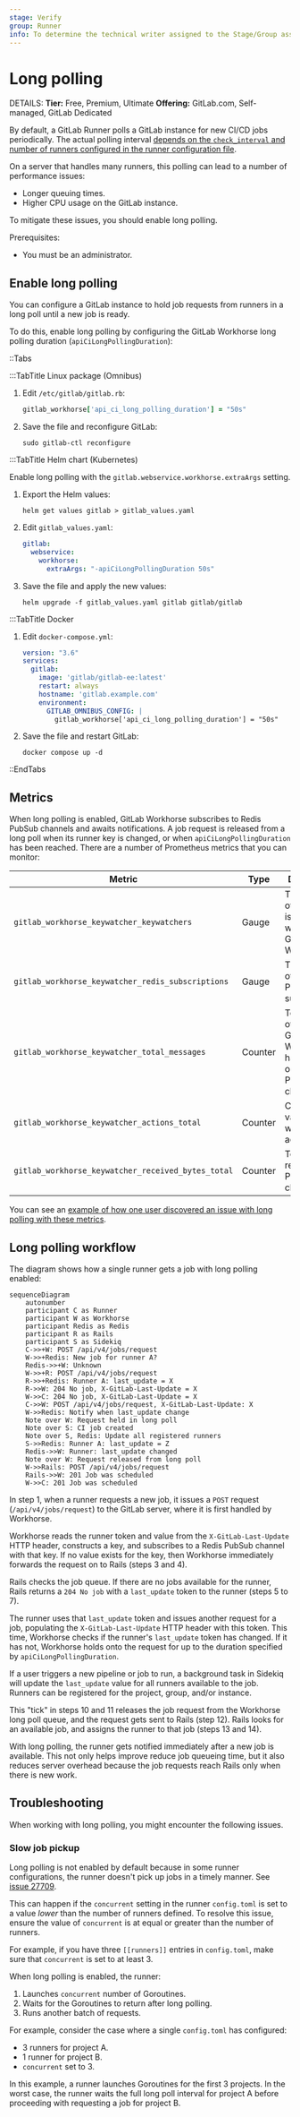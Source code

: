 ```yaml
---
stage: Verify
group: Runner
info: To determine the technical writer assigned to the Stage/Group associated with this page, see https://handbook.gitlab.com/handbook/product/ux/technical-writing/#assignments
---
```


# Long polling

DETAILS:
**Tier:** Free, Premium, Ultimate
**Offering:** GitLab.com, Self-managed, GitLab Dedicated

By default, a GitLab Runner polls a GitLab instance for new CI/CD
jobs periodically. The actual polling interval [depends on the `check_interval` and number of runners configured in the runner configuration file](https://docs.gitlab.com/runner/configuration/advanced-configuration.html#how-check_interval-works).

On a server that handles many runners, this polling can lead to a number of performance issues:

- Longer queuing times.
- Higher CPU usage on the GitLab instance.

To mitigate these issues, you should enable long polling.

Prerequisites:

- You must be an administrator.

## Enable long polling

You can configure a GitLab instance to hold job requests from runners in a long
poll until a new job is ready.

To do this, enable long polling by configuring the GitLab Workhorse long
polling duration (`apiCiLongPollingDuration`):

::Tabs

:::TabTitle Linux package (Omnibus)

1. Edit `/etc/gitlab/gitlab.rb`:

   ```ruby
   gitlab_workhorse['api_ci_long_polling_duration'] = "50s"
   ```

1. Save the file and reconfigure GitLab:

   ```shell
   sudo gitlab-ctl reconfigure
   ```

:::TabTitle Helm chart (Kubernetes)

Enable long polling with the `gitlab.webservice.workhorse.extraArgs` setting.

1. Export the Helm values:

   ```shell
   helm get values gitlab > gitlab_values.yaml
   ```

1. Edit `gitlab_values.yaml`:

   ```yaml
   gitlab:
     webservice:
       workhorse:
         extraArgs: "-apiCiLongPollingDuration 50s"
   ```

1. Save the file and apply the new values:

   ```shell
   helm upgrade -f gitlab_values.yaml gitlab gitlab/gitlab
   ```

:::TabTitle Docker

1. Edit `docker-compose.yml`:

   ```yaml
   version: "3.6"
   services:
     gitlab:
       image: 'gitlab/gitlab-ee:latest'
       restart: always
       hostname: 'gitlab.example.com'
       environment:
         GITLAB_OMNIBUS_CONFIG: |
           gitlab_workhorse['api_ci_long_polling_duration'] = "50s"
   ```

1. Save the file and restart GitLab:

   ```shell
   docker compose up -d
   ```

::EndTabs

## Metrics

When long polling is enabled, GitLab Workhorse subscribes to Redis
PubSub channels and awaits notifications. A job request is released
from a long poll when its runner key is changed, or when
`apiCiLongPollingDuration` has been reached. There are a number of
Prometheus metrics that you can monitor:

| Metric | Type | Description | Labels |
| -----  | ---- | ----------- | ------ |
| `gitlab_workhorse_keywatcher_keywatchers` | Gauge | The number of keys that is being watched by GitLab Workhorse | |
| `gitlab_workhorse_keywatcher_redis_subscriptions` | Gauge | The number of Redis PubSub subscriptions | |
| `gitlab_workhorse_keywatcher_total_messages` | Counter | Total number of messages GitLab Workhorse has received on the PubSub channels | |
| `gitlab_workhorse_keywatcher_actions_total` | Counter | Counts of various key watcher actions | `action` |
| `gitlab_workhorse_keywatcher_received_bytes_total` | Counter | Total bytes received on PubSub channels | |

You can see an [example of how one user discovered an issue with long polling with these metrics](https://gitlab.com/gitlab-org/omnibus-gitlab/-/issues/8329).

## Long polling workflow

The diagram shows how a single runner gets a job with long polling enabled:

```mermaid
sequenceDiagram
    autonumber
    participant C as Runner
    participant W as Workhorse
    participant Redis as Redis
    participant R as Rails
    participant S as Sidekiq
    C->>+W: POST /api/v4/jobs/request
    W->>+Redis: New job for runner A?
    Redis->>+W: Unknown
    W->>+R: POST /api/v4/jobs/request
    R->>+Redis: Runner A: last_update = X
    R->>W: 204 No job, X-GitLab-Last-Update = X
    W->>C: 204 No job, X-GitLab-Last-Update = X
    C->>W: POST /api/v4/jobs/request, X-GitLab-Last-Update: X
    W->>Redis: Notify when last_update change
    Note over W: Request held in long poll
    Note over S: CI job created
    Note over S, Redis: Update all registered runners
    S->>Redis: Runner A: last_update = Z
    Redis->>W: Runner: last_update changed
    Note over W: Request released from long poll
    W->>Rails: POST /api/v4/jobs/request
    Rails->>W: 201 Job was scheduled
    W->>C: 201 Job was scheduled
```

In step 1, when a runner requests a new job, it issues a `POST` request
(`/api/v4/jobs/request`) to the GitLab server, where it is first handled
by Workhorse.

Workhorse reads the runner token and value from the
`X-GitLab-Last-Update` HTTP header, constructs a key, and subscribes to
a Redis PubSub channel with that key. If no value exists for the key,
then Workhorse immediately forwards the request on to Rails (steps 3 and
4).

Rails checks the job queue. If there are no jobs available for the
runner, Rails returns a `204 No job` with a `last_update` token to the
runner (steps 5 to 7).

The runner uses that `last_update` token and issues another request for
a job, populating the `X-GitLab-Last-Update` HTTP header with this
token. This time, Workhorse checks if the runner's `last_update` token
has changed. If it has not, Workhorse holds onto the request for up to
the duration specified by `apiCiLongPollingDuration`.

If a user triggers a new pipeline or job to run, a background task in
Sidekiq will update the `last_update` value for all runners available to
the job. Runners can be registered for the project, group, and/or
instance.

This "tick" in steps 10 and 11 releases the job request from the
Workhorse long poll queue, and the request gets sent to Rails (step
12). Rails looks for an available job, and assigns the runner to that
job (steps 13 and 14).

With long polling, the runner gets notified immediately after a new job
is available. This not only helps improve reduce job queueing time, but
it also reduces server overhead because the job requests reach
Rails only when there is new work.

## Troubleshooting

When working with long polling, you might encounter the following issues.

### Slow job pickup

Long polling is not enabled by default because in some runner
configurations, the runner doesn't pick up jobs in a timely manner.
See [issue 27709](https://gitlab.com/gitlab-org/gitlab-runner/-/issues/27709).

This can happen if the `concurrent` setting in the runner `config.toml`
is set to a value _lower_ than the number of runners defined. To resolve
this issue, ensure the value of `concurrent` is at equal or greater than the
number of runners.

For example, if you have three `[[runners]]` entries in `config.toml`, make
sure that `concurrent` is set to at least 3.

When long polling is enabled, the runner:

1. Launches `concurrent` number of Goroutines.
1. Waits for the Goroutines to return after long polling.
1. Runs another batch of requests.

For example, consider the case where a single `config.toml` has configured:

- 3 runners for project A.
- 1 runner for project B.
- `concurrent` set to 3.

In this example, a runner launches Goroutines for the first 3 projects.
In the worst case, the runner waits the full long poll interval for project
A before proceeding with requesting a job for project B.
